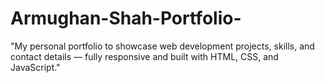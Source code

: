 # Armughan-Shah-Portfolio-
"My personal portfolio to showcase web development projects, skills, and contact details — fully responsive and built with HTML, CSS, and JavaScript."
